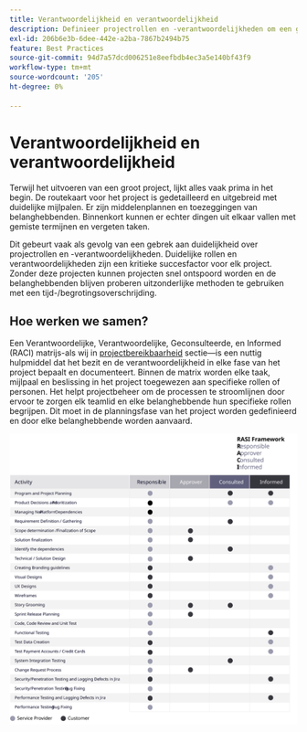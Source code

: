```yaml
---
title: Verantwoordelijkheid en verantwoordelijkheid
description: Definieer projectrollen en -verantwoordelijkheden om een geslaagde Adobe Commerce-implementatie te garanderen.
exl-id: 206b6e3b-6dee-442e-a2ba-7867b2494b75
feature: Best Practices
source-git-commit: 94d7a57dcd006251e8eefbdb4ec3a5e140bf43f9
workflow-type: tm+mt
source-wordcount: '205'
ht-degree: 0%

---
```


# Verantwoordelijkheid en verantwoordelijkheid

Terwijl het uitvoeren van een groot project, lijkt alles vaak prima in het begin. De routekaart voor het project is gedetailleerd en uitgebreid met duidelijke mijlpalen. Er zijn middelenplannen en toezeggingen van belanghebbenden. Binnenkort kunnen er echter dingen uit elkaar vallen met gemiste termijnen en vergeten taken.

Dit gebeurt vaak als gevolg van een gebrek aan duidelijkheid over projectrollen en -verantwoordelijkheden. Duidelijke rollen en verantwoordelijkheden zijn een kritieke succesfactor voor elk project. Zonder deze projecten kunnen projecten snel ontspoord worden en de belanghebbenden blijven proberen uitzonderlijke methoden te gebruiken met een tijd-/begrotingsoverschrijding.


## Hoe werken we samen?

Een Verantwoordelijke, Verantwoordelijke, Geconsulteerde, en Informed (RACI) matrijs-als wij in [projectbereikbaarheid](../project-scope/deliverables.md) sectie—is een nuttig hulpmiddel dat het bezit en de verantwoordelijkheid in elke fase van het project bepaalt en documenteert. Binnen de matrix worden elke taak, mijlpaal en beslissing in het project toegewezen aan specifieke rollen of personen. Het helpt projectbeheer om de processen te stroomlijnen door ervoor te zorgen elk teamlid en elke belanghebbende hun specifieke rollen begrijpen. Dit moet in de planningsfase van het project worden gedefinieerd en door elke belanghebbende worden aanvaard.

![Tabel die het RACI-kader beschrijft](../../assets/playbooks/raci.svg)
